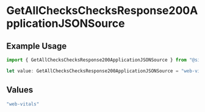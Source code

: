 # GetAllChecksChecksResponse200ApplicationJSONSource

## Example Usage

```typescript
import { GetAllChecksChecksResponse200ApplicationJSONSource } from "@simplesagar/vercel/models/getallchecksop.js";

let value: GetAllChecksChecksResponse200ApplicationJSONSource = "web-vitals";
```

## Values

```typescript
"web-vitals"
```